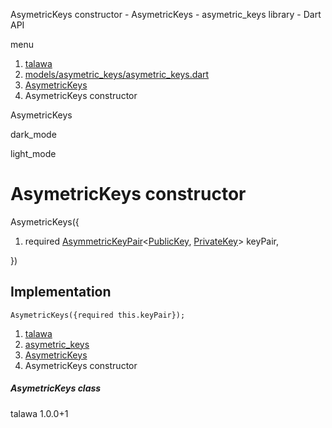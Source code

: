 




AsymetricKeys constructor - AsymetricKeys - asymetric\_keys library - Dart API







menu

1. [talawa](../../index.html)
2. [models/asymetric\_keys/asymetric\_keys.dart](../../models_asymetric_keys_asymetric_keys/models_asymetric_keys_asymetric_keys-library.html)
3. [AsymetricKeys](../../models_asymetric_keys_asymetric_keys/AsymetricKeys-class.html)
4. AsymetricKeys constructor

AsymetricKeys


dark\_mode

light\_mode




# AsymetricKeys constructor


AsymetricKeys({

1. required [AsymmetricKeyPair](https://pub.dev/documentation/pointycastle/3.9.1/pointycastle/AsymmetricKeyPair-class.html)<[PublicKey](https://pub.dev/documentation/pointycastle/3.9.1/pointycastle/PublicKey-class.html), [PrivateKey](https://pub.dev/documentation/pointycastle/3.9.1/pointycastle/PrivateKey-class.html)> keyPair,

})

## Implementation

```
AsymetricKeys({required this.keyPair});
```

 


1. [talawa](../../index.html)
2. [asymetric\_keys](../../models_asymetric_keys_asymetric_keys/models_asymetric_keys_asymetric_keys-library.html)
3. [AsymetricKeys](../../models_asymetric_keys_asymetric_keys/AsymetricKeys-class.html)
4. AsymetricKeys constructor

##### AsymetricKeys class





talawa
1.0.0+1






